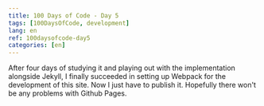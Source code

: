 ```yaml
---
title: 100 Days of Code - Day 5
tags: [100DaysOfCode, development]
lang: en
ref: 100daysofcode-day5
categories: [en]
---
```

After four days of studying it and playing out with the implementation alongside Jekyll, I finally succeeded in setting up Webpack for the development of this site. Now I just have to publish it. Hopefully there won't be any problems with Github Pages.
